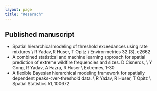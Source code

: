 ```yaml
--- 
layout: page
title: "Reserach"
---
```


## Published manuscript
- Spatial hierarchical modeling of threshold exceedances using rate mixtures \\ R Yadav, R Huser, T Opitz \\
Environmetrics 32 (3), e2662
- A combined statistical and machine learning approach for spatial prediction of extreme wildfire frequencies and sizes. D Cisneros, \\ Y Gong, R Yadav, A Hazra, R Huser
 \\ Extremes, 1-30
- A flexible Bayesian hierarchical modeling framework for spatially dependent peaks-over-threshold data. \ R Yadav, R Huser, T Opitz \\ Spatial Statistics 51, 100672

